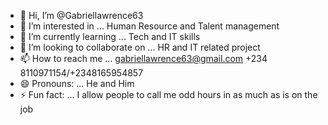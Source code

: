 - 👋 Hi, I’m @Gabriellawrence63
- 👀 I’m interested in ... Human Resource and Talent management
- 🌱 I’m currently learning ... Tech and IT skills
- 💞️ I’m looking to collaborate on ... HR and IT related project
- 📫 How to reach me ... gabriellawrence63@gmail.com +234 8110971154/+2348165954857
- 😄 Pronouns: ... He and Him
- ⚡ Fun fact: ... I allow people to call me odd hours in as much as is on the job

<!---
Gabriellawrence63/Gabriellawrence63 is a ✨ special ✨ repository because its `README.md` (this file) appears on your GitHub profile.
You can click the Preview link to take a look at your changes.
--->
